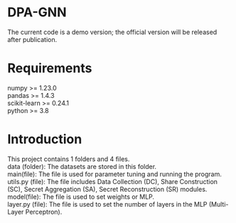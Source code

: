 # DPA-GNN
The current code is a demo version; the official version will be released after publication.

# Requirements
numpy >= 1.23.0  
pandas >= 1.4.3  
scikit-learn >= 0.24.1  
python >= 3.8  


# Introduction
This project contains 1 folders and 4 files.      
data (folder): The datasets are stored in this folder.    
main(file): The file is used for parameter tuning and running the program.  
utils.py (file): The file includes Data Collection (DC), Share Construction (SC), Secret Aggregation (SA), Secret Reconstruction (SR) modules. 
model(file): The file is used to set weights or MLP.  
layer.py (file): The file is used to set the number of layers in the MLP (Multi-Layer Perceptron). 


